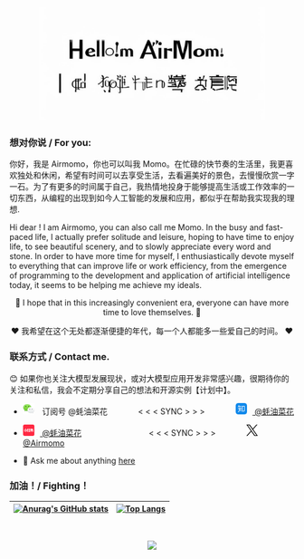 <p align="center"> 
  <img src="./assets/hello-short.png" width="400px" height="200px"/>
</p>

### 想对你说 / For you:

你好，我是 Airmomo，你也可以叫我 Momo。在忙碌的快节奏的生活里，我更喜欢独处和休闲，希望有时间可以去享受生活，去看遍美好的景色，去慢慢欣赏一字一石。为了有更多的时间属于自己，我热情地投身于能够提高生活或工作效率的一切东西，从编程的出现到如今人工智能的发展和应用，都似乎在帮助我实现我的理想.

Hi dear ! I am Airmomo, you can also call me Momo. In the busy and fast-paced life, I actually prefer solitude and leisure, hoping to have time to enjoy life, to see beautiful scenery, and to slowly appreciate every word and stone. In order to have more time for myself, I enthusiastically devote myself to everything that can improve life or work efficiency, from the emergence of programming to the development and application of artificial intelligence today, it seems to be helping me achieve my ideals.

<p align="center"> 
  🌹 I hope that in this increasingly convenient era, everyone can have more time to love themselves. 🌹
</p>
<p align="center"> 
  ❤️ 我希望在这个无处都逐渐便捷的年代，每一个人都能多一些爱自己的时间。 ❤️
</p>

### 联系方式 / Contact me.

😊 如果你也关注大模型发展现状，或对大模型应用开发非常感兴趣，很期待你的关注和私信，我会不定期分享自己的想法和开源实例【计划中】。

- <img align="" alt="蚝油菜花 | WeChat" width="20px" style="margin-right: 10px" src="./assets/wecaht.png" /> 订阅号 @蚝油菜花<span style="margin-left: 50px;margin-right: 50px"> < < < SYNC > > > </span><img align="" alt="蚝油菜花 | Zhihu" width="20px" style="margin-right: 10px" src="./assets/zhihu.png"/><a href="https://www.zhihu.com/people/sakura-10-48-81"> @蚝油菜花</a>

- <img align="" alt="蚝油菜花 | Little Red Book" width="20px" style="margin-right: 10px" src="./assets/xiaohongshu.png" /><a href="https://www.xiaohongshu.com/user/profile/5c349b14000000000700d576"> @蚝油菜花</a><span style="margin-left: 115px;margin-right: 50px"> < < < SYNC > > > </span><img align="" alt="Airmomo | X" width="20px" style="margin-right: 10px" src="./assets/x-black.png"/><a href="https://x.com/sakura69660220"> @Airmomo</a>

- 💬 Ask me about anything [here](https://github.com/airmomo/airmomo/issues)

### 加油！/ Fighting！

| [![Anurag's GitHub stats](https://github-readme-stats.vercel.app/api?username=airmomo&show_icons=true&include_all_commits=true&theme=buefy&hide_border=true)](https://github.com/anuraghazra/github-readme-stats) | [![Top Langs](https://github-readme-stats.vercel.app/api/top-langs/?username=airmomo&layout=compact&theme=buefy&hide_border=true)](https://github.com/anuraghazra/github-readme-stats) |
| :---------------------------------------------------------------------------------------------------------------------------------------------------------------------------------------------------------------: | :------------------------------------------------------------------------------------------------------------------------------------------------------------------------------------: |

</br>

<p align="center">
  <img src="https://profile-counter.glitch.me/airmomo/count.svg"/>
</p>
